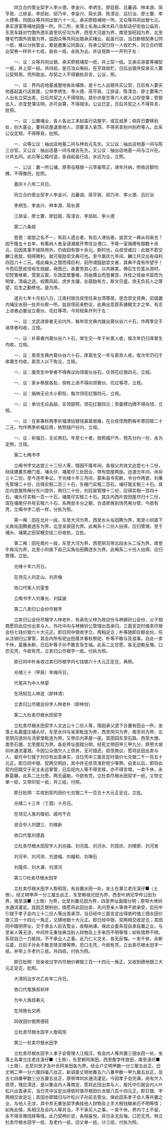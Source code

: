 <!-- { "loadSidebar": true } -->
　　同立合约管业契字人李火德、李金兴、李炳生、廖廷稳、吕蕃调、林本源、简亨政、江排呈、李邱赵、邱乃辛、李金兴、简长源、陈漳合、吕衍治、廖士要、李火德等，同因众等共同出银六十一元，承买廖稳埔地一所。又众等共同出银七元，承买游富等埔地园屋一所。共二所，坐落土名海山保大嵙八张犁店仔街伯公庙背，东至车路对竹围外透东直至坑仔沟为界，西至大河底为界，南至邹旺园为界，北至锺宅竹围外崁眉为界。兹因众等共同出银承买埔业，起盖行店，当日断根契券公同一纸，难以分执管业，爰是邀集公同面议，将承公契归存一人收贮外，同立合约管业契券一样共十七纸，各执一纸，永执为业。并议规款一一开列于左：

　　一、议：众等共同出银，承买廖稳埔契一纸，并上契一纸。又承买游富等埔契一纸，并上契一纸。共四纸，是日当众阄拈，在亨政收贮，日后出银共契承买人要公契照用，凭所取出，存契之人不得霸执异言，公议，照。

　　一、议：界内店地基或屋地各处埔唇，是十七人出银共买公契，日后有人要买地基起盖行店房屋，公举李炳生、李火德、简亨政、江排呈、陈漳合、廖士要等六人出名立契出卖，日后共契之人不得阻执。其价亦是生等六人收入公存登簿；若银出入，亦宜登簿注明，亦可会算，不得胡涂。公议已定，日后共契之人不得异言，批照。

　　一、议：公置埔业，各人各出工本起盖行店屋宇，或瓦或茅；倘异日要移别处，创大基业，要将店屋退卖他人，须要漳人承顶，不得另卖别州别府等人。此系公议定规，不得移易，批照。

　　一、众等公议：抽出店地基二间与林伯元先生。又公议：抽出店地基一间与陈三台官。又公议：抽出店基一间与维吉先生。又公议：抽出店地基一间与江兴在。计共五间。此众等公踏付送，各自起盖行店，水远为业，立照。

　　一、公议：置一所公埔，原带屯租银一元零毫零正，递年共纳，照依店额均摊，不得推托，批照。

　　嘉庆十八年二月日。

　　同立合约管业契字人李金兴、吕蕃调、简亨政、邱乃辛、李火德、吕衍治

　　李炳生、李金兴、林本源、简长源

　　江排呈、廖士要、廖廷稳、陈漳合、李邱赵、李火德

　　第二六条规

　　尝思：祖尝之名不一，有前人遗业者，有后人津拈者。兹崇文一典从何来也？因干隆五十五年，有蕉岭人者呈请潮属开粤往台港口，予等一室捐赠有银数十余元，后因其事不竣除用外，仍收回有银十余元。斯时也，众叔侄咸曰：此银不若交麟江收放，倘得微利，就可鼓励崇文典可也。至今嘉庆九年间，麟江共交出有母利四百六十二元。噫此蝇头之银而得巨利，前所谓鼓励崇文者，其典不竟有所望乎！今而后愿叔侄毋生觊觎，毋图己，各要劳其心志，以共厥美，俾后生负笈从游时，切焚膏继晷，雪案云窗，乐效匡壁董帷，将由儒业而登黉宫，月桂之班由书室而为明堂，清庙之选，蛟腾凤起，虎步龙骧，此鼓励有方，斯文日盛，庶无负前人之厚望，后生之勤修也。是为序。

　　道光七年十月初八日，江南村居住叔侄往来台湾寄居，思念崇文资典，前倡置内埔庄水田一处并伙房一所，兹叔侄前来酌议，此典出息原系锺毓文才之举，有志上进者必要设立膏伙、花红等项，今将规条开列于左：

　　一、议：文武进庠者无论内外，每年崇文典内拨出膏伙谷六十石，作两季交于进序者均收，立规。

　　一、议：补禀者内膏伙谷六十石，庠生交一年于补禀人收，俟次年仍归庠禀生均收，立规。

　　一、议：禀贡生典内膏伙谷六十石，庠禀生交一年与禀贡人收，俟次年仍归于庠廪生均收，禀贡人以下免议，立规。

　　一、议：廪贡生中举者不得再议向领膏伙谷石，仅领花红银四元，立规。

　　一、议：家乡移居各处，倘有上进不得向领膏伙、花红等项，立规。

　　一、议：捐纳无论大小职衔，每次领花红银四元，立规。

　　一、议：单功无论品级，实领部照，领花红银四元；至委牌功牌不得向领，立规。

　　一、议：在家春秋两季祈福津拈银钱甚属艰难，在台叔侄商酌每年寄回银二十二元，均作两季祈福应用，依照烟户份内，立规。

　　一、议：祈福日，无论男妇，年至七十者，依照烟户外，预先分内一份，永为定例，立规。

　　第二七阄书字

　　立阄书字文达尝三十二份人等，情因干隆年间，各祖父共敛文达尝七十二份，陆续建置东栅门首、埔头仔、埔尾仔三处田业，带有尝屋两座。迨道光年间，尚存三十二份。至今连年争讼，于光绪十年三月间，蒙朱县令宪断，令分作两尝，刘秉先管理二十份，应得实租二百三十石，东栅门实租二百石，埔仔尾实租三十石。其庄内尝屋除阄分东川尝外，俱归二十份，刘廷骏管理十二份，应得实租一百四十石，埔头仔实租一百一十石，埔尾仔实租三十石。其庄内西片尝田屋尽归十二份，现在埔尾仔共有实租六十石，系两尝半分之额，合请房族到场凭阄分管，今欲有凭，立阄书字二纸一样，分执为照。

　　第一阄：田在北片一段，东至大河为界，西至水头坵田腾为界，南至小圳直下尖角坵田腾直透东为界，北至吴家田为界。此阄系十二份人拈得，应归管理，至于埔头、埔尾之田契概交给二份收执，立批。

　　第二阄：田在南片一段，东至大河为界，西至阴沟带北段水头二坵为界，南至牛角沟为界，北至小圳直下自己尖角坵田腾透东为界。此阄系二十份人拈得，应归管理，立批。

　　光绪十年六月日。

　　在场见人刘定山、刘庆梅

　　依口代笔人刘銮奎

　　立阄书字人刘秉光、刘延骏

　　第二八卖归公会份尽根字

　　立卖归公会份尽根字人林老朴，有承先父林为政应份与林狮铃公会份，父子相商愿将此应份出卖与人，外托中向与林狮铃公管理出首承归，三面言定时值卖尽根会份七钱价银六十大元正。即日同中银收字立，两相足讫；朴等随即应额会份，任从注销归公掌管，其会内所有祀业田厝并春秋祭祀，朴等不敢与及滋事。自此一卖千休，葛藤永断，日后朴等子孙不敢言及生端。此系二比甘愿，各无迫勒反悔，口恐无凭，今欲有凭，立卖归公尽根字一纸，付执为照。

　　即日同中朴亲收过卖归尽根字内七钱银六十大元正足讫，再照。

　　光绪三十（甲辰）年梅月日。

　　代笔并为中人林婴

　　在场知见人林连（即林清）

　　立卖归公尽根会份字人林老朴（即林信）

　　第二九杜卖尽根水田契字

　　立杜卖尽根水田契字人文达公十二份人等，情因承父遗下合置有田业一所，坐落土名嘉盛庄埔头仔，东至水圳与吴家毗连为界，西至阴沟为界，南至圳为界，北至阴沟透圳与汤家堂毗连为界。又带庄内茅屋一座。其田园东至石路，西至大堋，南至石堋，北至屋后为界。各处界址面踏分明，经宪丈明田甲三甲九分，原带大坡圳水通流灌溉。今因公众借欠人上债务，无可措还，叔侄商议，愿将此田出卖与人，爰托中引就于刘日有出首承买，当日凭中三面言定时值价七兑银二千一百五十元正。即日同中银、契两交明白，其中并无债货准折短少等弊。自卖以后，即将此契内田踏交于买主永远掌管，日后祀内人等不得言赎，亦不得言增。一卖千休，永断葛藤。此系二比允愿，两无逼勒，今欲有凭，立杜卖尽根水田契字一纸，又带丈单一纸，又带印契一纸，共三纸，付照。

　　即日批明：实收到契内田价七兑银二千一百五十大元正足讫，立批。

　　光绪二十三年（丁酉）十月日。

　　在场见人族刘俊初、戚何干衣

　　说合中人刘捷三、刘维新

　　依口代笔刘德昌

　　立杜卖尽根水田契字人刘兆福、刘河昌、刘河水、刘双庆、刘增房、刘河发

　　刘河辛、刘河添、刘道福、刘福和、刘琳石

　　刘隆庆、刘大满、刘清河

　　第三○杜卖尽根水田字

　　立杜卖尽根水田字人詹昭现，有自置水田一处，坐土在罩兰老庄溪仔■〈土唇〉，经丈明甲声一分三厘五丝正，东至赖禄兄田为界，西至叶炳兄学传公田为界，南至溪■〈土唇〉为界，北至刘番兄田为界，四至界址面踏分明；原带大埤圳水通流灌足。兹因乏银别创，情愿将此田出卖，先问至亲人等俱不欲承受，后托中引就于孝子会内三十二份人等出首承顶，当日经中三面言定出得依时值三佃水田价银三百一十四元一角正，又碛地银十大元正。即日经中银、契两相交收足讫；其田同中踏明界址，交于承业人前去管业，收租纳课。保此业委系现自承自置之业，与至亲人等无涉，中间并无重张典当别人财物及上手来历不明等情；如有情弊不明，系现自己一力抵挡，不干承业人之事。此乃仁义交关，各无反悔。一卖千休，永断瓜葛，日后子孙永不敢言赎言赠等弊。恐口无凭，今欲有凭，立出卖尽根水田字一纸，并带上手老约三纸，共四纸，付执为照。

　　即日批明：现亲收过字内尽根价佛银三百一十四元一角正，又收到碛地银三大元正足讫，批照。

　　大清同治岁次乙亥年二月日。

　　依口代笔族叔祯祥

　　为中人族叔寿元

　　在场族长文炳

　　同收田价银男德旺

　　立杜卖尽根水田字人詹昭现

　　第三一杜卖尽根水田字

　　立杜卖尽根水田字人孝子会管理人江相汉，有会内人等共置三佃水田一处，坐落土名罩兰庄老庄溪仔■〈土唇〉，东至赖阿来田，西至詹学传尝田，南至溪仔■〈土唇〉，北至刘世才及叶氏阿来田各为界。经业户丈明甲数一分三厘五丝正，旧丈明二甲一分六厘四毫八丝正，新调查丈明地番五六八番甲数一甲九厘五丝正，及五七四番甲数三分五厘五丝正，原带埤圳水通流灌足。今因孝子会完满，尚有欠人债项，理应清还，是以集会内人等商定，愿将此田出卖与人，故托中引就会内人叶松兴出首承买，当日凭中议定出得依时值尽根田价龙银八百十四元正。即日银、字两相交收足讫；其田亦即踏归与叶松兴子孙前去管业。保此田系孝子会人等共置之业，与他人无涉，其中并无重张契字典挂他人财物及上手大租钱粮来历不明等情；如有此情，系相汉及会内人等共当，不干承买人之事。一卖千休，界内寸土不留，永不得言赠找赎等情。此乃契明价足，各相喜悦，异日永无反悔，口恐无凭，特立杜卖尽根水田字一纸，及老约一纸，旧丈单一纸，计三纸，付执为照。

